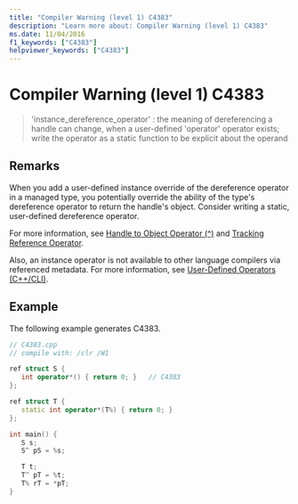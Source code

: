 ```yaml
---
title: "Compiler Warning (level 1) C4383"
description: "Learn more about: Compiler Warning (level 1) C4383"
ms.date: 11/04/2016
f1_keywords: ["C4383"]
helpviewer_keywords: ["C4383"]
---
```

# Compiler Warning (level 1) C4383

> 'instance_dereference_operator' : the meaning of dereferencing a handle can change, when a user-defined 'operator' operator exists; write the operator as a static function to be explicit about the operand

## Remarks

When you add a user-defined instance override of the dereference operator in a managed type, you potentially override the ability of the type's dereference operator to return the handle's object. Consider writing a static, user-defined dereference operator.

For more information, see [Handle to Object Operator (^)](../../extensions/handle-to-object-operator-hat-cpp-component-extensions.md) and [Tracking Reference Operator](../../extensions/tracking-reference-operator-cpp-component-extensions.md).

Also, an instance operator is not available to other language compilers via referenced metadata. For more information, see [User-Defined Operators (C++/CLI)](../../dotnet/user-defined-operators-cpp-cli.md).

## Example

The following example generates C4383.

```cpp
// C4383.cpp
// compile with: /clr /W1

ref struct S {
   int operator*() { return 0; }   // C4383
};

ref struct T {
   static int operator*(T%) { return 0; }
};

int main() {
   S s;
   S^ pS = %s;

   T t;
   T^ pT = %t;
   T% rT = *pT;
}
```
